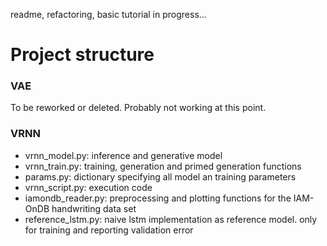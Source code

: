 readme, refactoring, basic tutorial in progress...

# Project structure

### VAE
To be reworked or deleted. Probably not working at this point.

### VRNN
- vrnn_model.py: inference and generative model
- vrnn_train.py: training, generation and primed generation functions
- params.py: dictionary specifying all model an training parameters
- vrnn_script.py: execution code
- iamondb_reader.py: preprocessing and plotting functions for the IAM-OnDB handwriting data set
- reference_lstm.py: naive lstm implementation as reference model. only for training and reporting validation error